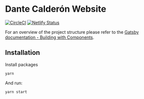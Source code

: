 # Dante Calderón Website
[![CircleCI](https://circleci.com/gh/dantehemerson/dantecalderon.com.svg?style=svg)](https://circleci.com/gh/dantehemerson/dantecalderon.com)
[![Netlify Status](https://api.netlify.com/api/v1/badges/2b2a92f6-3281-47c5-b2bb-252235f364f5/deploy-status)](https://app.netlify.com/sites/dantecalderon/deploys)

For an overview of the project structure please refer to the [Gatsby documentation - Building with Components](https://www.gatsbyjs.org/docs/building-with-components/).

## Installation

Install packages
```sh
yarn
```

And run:
```sh
yarn start
```
